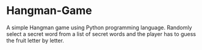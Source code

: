 # Hangman-Game
A simple Hangman game using Python programming language.
Randomly select a secret word from a list of secret words and the player has to guess the fruit letter by letter.
